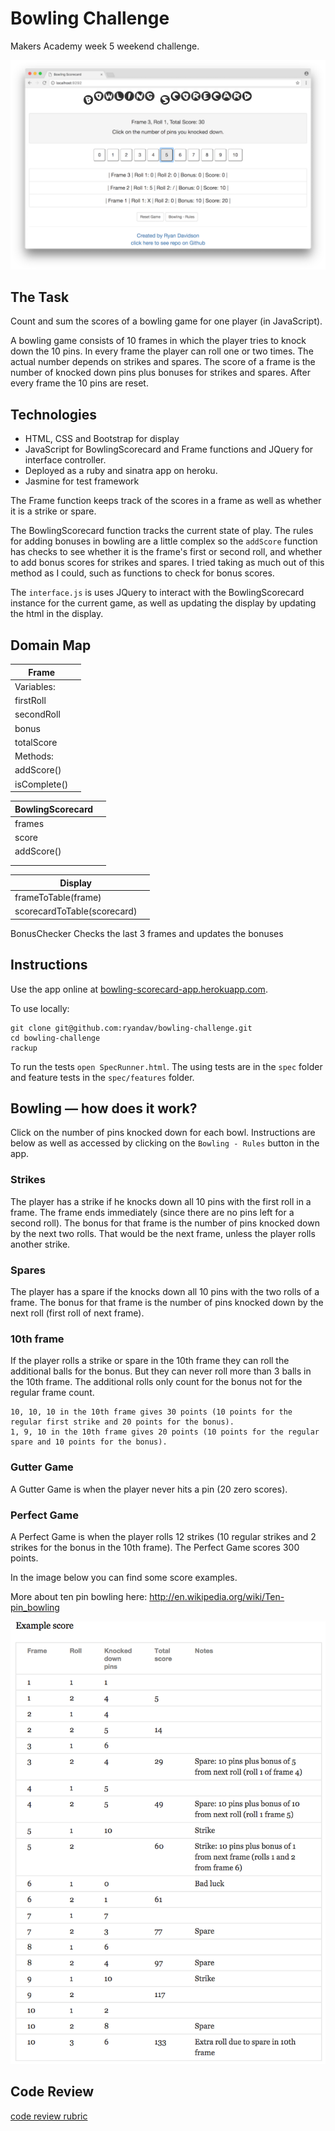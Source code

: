
Bowling Challenge
=================

Makers Academy week 5 weekend challenge.

![Bowling Scorecard App Image](public/images/bowling.png)

## The Task

Count and sum the scores of a bowling game for one player (in JavaScript).

A bowling game consists of 10 frames in which the player tries to knock down the 10 pins. In every frame the player can roll one or two times. The actual number depends on strikes and spares. The score of a frame is the number of knocked down pins plus bonuses for strikes and spares. After every frame the 10 pins are reset.

## Technologies
- HTML, CSS and Bootstrap for display
- JavaScript for BowlingScorecard and Frame functions and JQuery for interface controller.
- Deployed as a ruby and sinatra app on heroku.
- Jasmine for test framework

The Frame function keeps track of the scores in a frame as well as whether it is a strike or spare.

The BowlingScorecard function tracks the current state of play. The rules for adding bonuses in bowling are a little complex so the `addScore` function has checks to see whether it is the frame's first or second roll, and whether to add bonus scores for strikes and spares. I tried taking as much out of this method as I could, such as functions to check for bonus scores.

The `interface.js` is uses JQuery to interact with the BowlingScorecard instance for the current game, as well as updating the display by updating the html in the display.

## Domain Map

|Frame | |
|--|--|
| Variables: | |
| firstRoll | |
| secondRoll | |
| bonus | |
|totalScore | |
| Methods: | |
| addScore() | |
| isComplete() | |

| BowlingScorecard | |
|-|-|
| frames | |
| score | |
| addScore() | |
| | |
| | |

| Display | |
|-|-|
| frameToTable(frame) |  |
| scorecardToTable(scorecard) | |

BonusChecker
Checks the last 3 frames and updates the bonuses


## Instructions

Use the app online at [bowling-scorecard-app.herokuapp.com](https://bowling-scorecard-app.herokuapp.com/).

To use locally:
```
git clone git@github.com:ryandav/bowling-challenge.git
cd bowling-challenge
rackup
```

To run the tests `open SpecRunner.html`. The using tests are in the `spec` folder and feature tests in the `spec/features` folder.

## Bowling — how does it work?

Click on the number of pins knocked down for each bowl. Instructions are below as well as accessed by clicking on the `Bowling - Rules` button in the app.

### Strikes

The player has a strike if he knocks down all 10 pins with the first roll in a frame. The frame ends immediately (since there are no pins left for a second roll). The bonus for that frame is the number of pins knocked down by the next two rolls. That would be the next frame, unless the player rolls another strike.

### Spares

The player has a spare if the knocks down all 10 pins with the two rolls of a frame. The bonus for that frame is the number of pins knocked down by the next roll (first roll of next frame).

### 10th frame

If the player rolls a strike or spare in the 10th frame they can roll the additional balls for the bonus. But they can never roll more than 3 balls in the 10th frame. The additional rolls only count for the bonus not for the regular frame count.

    10, 10, 10 in the 10th frame gives 30 points (10 points for the regular first strike and 20 points for the bonus).
    1, 9, 10 in the 10th frame gives 20 points (10 points for the regular spare and 10 points for the bonus).

### Gutter Game

A Gutter Game is when the player never hits a pin (20 zero scores).

### Perfect Game

A Perfect Game is when the player rolls 12 strikes (10 regular strikes and 2 strikes for the bonus in the 10th frame). The Perfect Game scores 300 points.

In the image below you can find some score examples.

More about ten pin bowling here: http://en.wikipedia.org/wiki/Ten-pin_bowling

![Ten Pin Score Example](public/images/example_ten_pin_scoring.png)

## Code Review

[code review rubric](docs/review.md)
